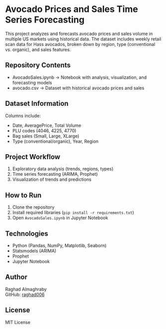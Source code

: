 # Avocado Prices and Sales Time Series Forecasting

This project analyzes and forecasts avocado prices and sales volume in multiple US markets using historical data. The dataset includes weekly retail scan data for Hass avocados, broken down by region, type (conventional vs. organic), and sales features.

## Repository Contents
- AvocadoSales.ipynb → Notebook with analysis, visualization, and forecasting models  
- avocado.csv → Dataset with historical avocado prices and sales  

## Dataset Information
Columns include:
- Date, AveragePrice, Total Volume  
- PLU codes (4046, 4225, 4770)  
- Bag sales (Small, Large, XLarge)  
- Type (conventional/organic), Year, Region  

## Project Workflow
1. Exploratory data analysis (trends, regions, types)  
2. Time series forecasting (ARIMA, Prophet)  
3. Visualization of trends and predictions  

## How to Run
1. Clone the repository  
2. Install required libraries (`pip install -r requirements.txt`)  
3. Open `AvocadoSales.ipynb` in Jupyter Notebook  

## Technologies
- Python (Pandas, NumPy, Matplotlib, Seaborn)  
- Statsmodels (ARIMA)  
- Prophet  
- Jupyter Notebook  
  

## Author
Raghad Almaghraby  
GitHub: [raghad006](https://github.com/raghad006)

## License
MIT License
